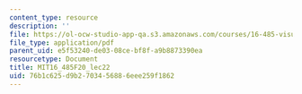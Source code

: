 ```yaml
---
content_type: resource
description: ''
file: https://ol-ocw-studio-app-qa.s3.amazonaws.com/courses/16-485-visual-navigation-for-autonomous-vehicles-vnav-fall-2020/76b1c625d9b2703456886eee259f1862_MIT16_485F20_lec22.pdf
file_type: application/pdf
parent_uid: e5f53240-de03-08ce-bf8f-a9b8873390ea
resourcetype: Document
title: MIT16_485F20_lec22
uid: 76b1c625-d9b2-7034-5688-6eee259f1862
---
```

